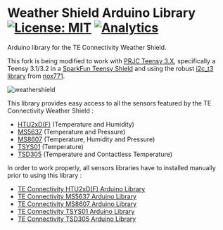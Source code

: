 # Weather Shield Arduino Library [![License: MIT](https://img.shields.io/badge/License-MIT-brightgreen.svg)](https://opensource.org/licenses/MIT) [![Analytics](https://ga-beacon.appspot.com/UA-97622785-1/README?flat)](https://github.com/igrigorik/ga-beacon)
Arduino library for the TE Connectivity Weather Shield.

This fork is being modified to work with [PRJC Teensy 3.X](https://www.pjrc.com/store/index.html), specifically a Teensy 3.1/3.2 in a [SparkFun Teensy Shield](https://www.sparkfun.com/products/13288) and using the robust [i2c_t3 library](https://github.com/systronix/i2c_t3) from [nox771](https://github.com/nox771/i2c_t3).

![weathershield](https://cloud.githubusercontent.com/assets/20226823/18585927/3a23b69a-7c1a-11e6-857b-6aa3a8e6d244.jpg)

This library provides easy access to all the sensors featured by the TE Connectivity Weather Shield :
* [HTU2xD(F)](http://www.te.com/usa-en/product-CAT-HSC0004.html) (Temperature and Humidity)
* [MS5637](http://www.te.com/usa-en/product-CAT-BLPS0037.html) (Temperature and Pressure)
* [MS8607](http://www.te.com/usa-en/product-CAT-BLPS0018.html) (Temperature, Humidity and Pressure)
* [TSYS01](http://www.te.com/usa-en/product-G-NICO-018.html) (Temperature)
* [TSD305](http://www.te.com/usa-en/product-G-TPMO-101.html) (Temperature and Contactless Temperature)
 
In order to work properly, all sensors libraries have to installed manually prior to using this library : 
* [TE Connectivity HTU2xD(F) Arduino Library](https://github.com/TEConnectivity/HTU21D_Arduino_Library)
* [TE Connectivity MS5637 Arduino Library](https://github.com/TEConnectivity/MS5637_Arduino_Library)
* [TE Connectivity MS8607 Arduino Library](https://github.com/TEConnectivity/MS8607_Arduino_Library)
* [TE Connectivity TSYS01 Arduino Library](https://github.com/TEConnectivity/TSYS01_Arduino_Library)
* [TE Connectivity TSD305 Arduino Library](https://github.com/TEConnectivity/TSD305_Arduino_Library)
